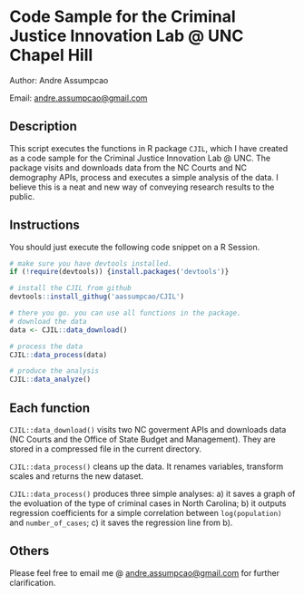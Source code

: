# Code Sample for the Criminal Justice Innovation Lab @ UNC Chapel Hill

Author: Andre Assumpcao

Email: andre.assumpcao@gmail.com

## Description

This script executes the functions in R package `CJIL`, which I have created
as a code sample for the Criminal Justice Innovation Lab @ UNC. The package
visits and downloads data from the NC Courts and NC demography APIs, process
and executes a simple analysis of the data. I believe this is a neat and new way of conveying research results to the public.

## Instructions

You should just execute the following code snippet on a R Session.

```r
# make sure you have devtools installed.
if (!require(devtools)) {install.packages('devtools')}

# install the CJIL from github
devtools::install_githug('aassumpcao/CJIL')

# there you go. you can use all functions in the package.
# download the data
data <- CJIL::data_download()

# process the data
CJIL::data_process(data)

# produce the analysis
CJIL::data_analyze()
```

## Each function

`CJIL::data_download()` visits two NC goverment APIs and downloads data (NC Courts and the Office of State Budget and Management). They are stored in a compressed file in the current directory.

`CJIL::data_process()` cleans up the data. It renames variables, transform scales and returns the new dataset.

`CJIL::data_process()` produces three simple analyses: a) it saves a graph of the evoluation of the type of criminal cases in North Carolina; b) it outputs regression coefficients for a simple correlation between `log(population)` and `number_of_cases`; c) it saves the regression line from b).

## Others

Please feel free to email me @ andre.assumpcao@gmail.com for further clarification.
